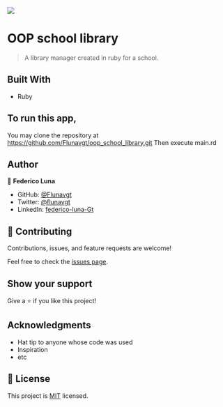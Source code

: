 ![](https://img.shields.io/badge/Microverse-blueviolet)

# OOP school library

> A library manager created in ruby for a school.


## Built With

- Ruby

## To run this app, 
You may clone the repository at https://github.com/Flunavgt/oop_school_library.git
Then execute main.rd

## Author

👤 **Federico Luna**

- GitHub: [@Flunavgt](https://github.com/Flunavgt)
- Twitter: [@flunavgt](https://twitter.com/flunavgt)
- LinkedIn: [federico-luna-Gt](https://linkedin.com/in/federico-luna-Gt)


## 🤝 Contributing

Contributions, issues, and feature requests are welcome!

Feel free to check the [issues page](../../issues/).

## Show your support

Give a ⭐️ if you like this project!

## Acknowledgments

- Hat tip to anyone whose code was used
- Inspiration
- etc

## 📝 License

This project is [MIT](./MIT.md) licensed.
